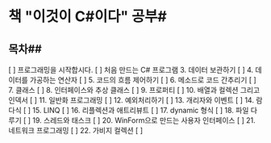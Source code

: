 # 책 "이것이 C#이다" 공부#

## 목차##
[ ] 프로그래밍을 시작합시다.
[ ] 처음 만드는 C# 프로그램
3. 데이터 보관하기 [ ]
4. 데이터를 가공하는 연산자 [ ]
5. 코드의 흐름 제어하기 [ ]
6. 메소드로 코드 간추리기 [ ]
7. 클래스 [ ]
8. 인터페이스와 추상 클래스 [ ]
9. 프로퍼티 [ ]
10. 배열과 컬렉션 그리고 인덱서 [ ]
11. 일반화 프로그래밍 [ ]
12. 예외처리하기 [ ]
13. 개리자와 이벤트 [ ]
14. 람다식 [ ]
15. LINQ [ ]
16. 리플렉션과 애트리뷰트 [ ]
17. dynamic 형식 [ ]
18. 파일 다루기 [ ]
19. 스레드와 태스크 [ ]
20. WinForm으로 만드는 사용자 인터페이스 [ ]
21. 네트워크 프로그래밍 [ ]
22. 가비지 컬렉션 [ ]
